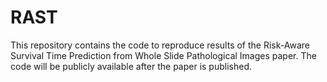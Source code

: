 # RAST

This repository contains the code to reproduce results of the Risk-Aware Survival Time Prediction from Whole Slide Pathological Images paper.
The code will be publicly available after the paper is published.
